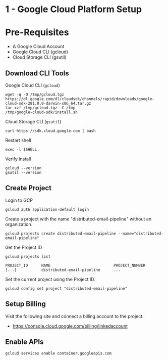 # 1 - Google Cloud Platform Setup

# Pre-Requisites
* A Google Cloud Account
* Google Cloud CLI (gcloud)
* Cloud Storage CLI (gsutil)

## Download CLI Tools
Google Cloud CLI (`gcloud`)

```console
wget -q -O /tmp/gcloud.tgz https://dl.google.com/dl/cloudsdk/channels/rapid/downloads/google-cloud-sdk-281.0.0-darwin-x86_64.tar.gz
tar xzf /tmp/gcloud.tgz -C /tmp
/tmp/google-cloud-sdk/install.sh
```

Cloud Storage CLI (`gsutil`)

```console
curl https://sdk.cloud.google.com | bash
```

Restart shell

```
exec -l $SHELL
```

Verify install

```
gcloud --version
gsutil --version
```

## Create Project
Login to GCP

```
gcloud auth application-default login
```

Create a project with the name "distributed-email-pipeline" without an organization.

```
gcloud projects create distributed-email-pipeline --name="distributed-email-pipeline"
```

Get the Project ID

```
gcloud projects list
```

```
PROJECT_ID      NAME                            PROJECT_NUMBER
[...]           distributed-email-pipeline      ...
```

Set the current project using the Project ID.

```
gcloud config set project "distributed-email-pipeline"
```

## Setup Billing
Visit the following site and connect a billing account to the project.

* https://console.cloud.google.com/billing/linkedaccount

## Enable APIs
```
gcloud services enable container.googleapis.com
```
